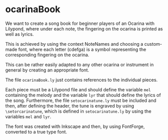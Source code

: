 # ocarinaBook

We want to create a song book for beginner players of an Ocarina with Lilypond,
where under each note, the fingering on the ocarina is printed as well as
lyrics.

This is achieved by using the context NoteNames and choosing a custom-made
font, where each letter (cdefga) is a symbol representing the corresponding
fingering on the ocarina.

This can be rather easily adapted to any other ocarina or instrument in
general by creating an appropriate font.

The file `ocarinaBook.ly` just contains references to the individual pieces.

Each piece must be a Lilypond file and should define the variable `mel`
containing the melody and the variable `lyr` that should define the lyrics
of the song.
Furthermore, the file `setocarinatune.ly` must be included and then,
after defining the header, the tune is engraved by using `\setorcarinatune`,
which is defined in `setocarinatune.ly` by using the variables `mel` and `lyr`.

The font was created with Inkscape and then, by using FontForge, converted to
a true type font.
